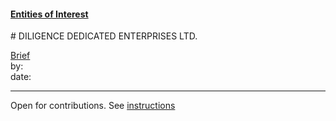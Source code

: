 #### [Entities of Interest](/list.html)
<link rel="stylesheet" type="text/css" href="../../assets/style.css">
# DILIGENCE DEDICATED ENTERPRISES LTD.

[comment]: <> (Add/Remove information below as you want)
[comment]: <> (Markdown cheatsheet: https://github.com/adam-p/markdown-here/wiki/Markdown-Cheatsheet)
[Brief](Brief.md)  
by:  
date:  

---
[comment]: <> (Add your content here)
Open for contributions. See [instructions](/Readme.md#contribute)